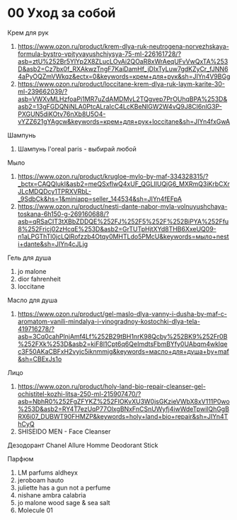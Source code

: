 # 00 Уход за собой
Крем для рук
1. https://www.ozon.ru/product/krem-dlya-ruk-neutrogena-norvezhskaya-formula-bystro-vpityvayushchiysya-75-ml-226161728/?asb=ztU%252Br5YlYp2X8ZLucLOvAi2QOaR8xWrAeqUFvVwQxTA%253D&asb2=Cz7bx0f_RXAkwzTngF7KaiDamHf_jDIxTyLuw7gdKZyCr_fJNN64aPyOQZmVWkqz&ectx=0&keywords=крем+для+рук&sh=JIYn4V9BGg
2. https://www.ozon.ru/product/loccitane-krem-dlya-ruk-laym-karite-30-ml-239662039/?asb=VWXvMLHzfoaPi1MR7uZdAMDMvL2TQgvep7PrOUhqBPA%253D&asb2=13gFGDQNiNLA0PtcALraIcC4LcKBeNlGW2W4vQ9J8CI6nlG3P-PXGUN5diKOtv76nXb8U5O4-vYZZ621gYAgcw&keywords=крем+для+рук+loccitane&sh=JIYn4fxGwA

Шампунь
1. Шампунь l'oreal paris - выбирай любой

Мыло
1. https://www.ozon.ru/product/krugloe-mylo-by-maf-334328315/?_bctx=CAQQlukI&asb2=meQSxflwQ4xUF_QGLlIUQjG6_MXRmQ3iKrbCXrJLcMDQDcy1TPRXVRbL-_9SdbCk&hs=1&miniapp=seller_144534&sh=JIYn4fEFpA
2. https://www.ozon.ru/product/nesti-dante-nabor-myla-volnuyushchaya-toskana-6h150-g-269160688/?asb=qRSaCIT3tXBbZDDQE%252FJ%252F5%252F%252BiPYA%252Ffu8%252Fricj02zHcqE%253D&asb2=GrTUTpHjtXYd8THB6XxeUQ09-n1aLPGThTl0jcLQlRofzzb4Otqy0MHTLdo5PMcU&keywords=мыло+nesti+dante&sh=JIYn4cJLjg

Гель для душа
1. jo malone 
2. dior fahrenheit 
3. loccitane

Масло для душа
1. https://www.ozon.ru/product/gel-maslo-dlya-vanny-i-dusha-by-maf-c-aromatom-vanili-mindalya-i-vinogradnoy-kostochki-dlya-tela-419716278/?asb=3Cq0cahPlnjAmf4Lf%252B29tBH1nrK98Qcby%252BK9%252Fr0B%252FXk%253D&asb2=kiF8l1Cpt6q6QeImdtsFbmBYfy0UAbqm4wklqec3F50AKaCBFxH2vyjc5iknmmjg&keywords=масло+для+душа+by+maf&sh=CBExJs1o

Лицо
1. https://www.ozon.ru/product/holy-land-bio-repair-cleanser-gel-ochistitel-kozhi-litsa-250-ml-215907470/?asb=NbhR0%252FgZFYKZ%252FIOKvXU3W0jsGKzieVWbX8xV111P0wo%253D&asb2=RY4T7ezUqP77OlxgBNxFnCSnUWyfj4iwWdeTpwilQhGgBRX6i07_DUBWT90FHMZP&keywords=holy+land+bio+repair&sh=JIYn4ThCyQ
2. SHISEIDO MEN - Face Cleanser

Дезодорант Chanel Allure Homme Deodorant Stick

Парфюм
1. LM parfums aldheyx 
2. jeroboam hauto 
3. juliette has a gun not a perfume 
4. nishane ambra calabria 
5. jo malone wood sage & sea salt
6. Molecule 01
